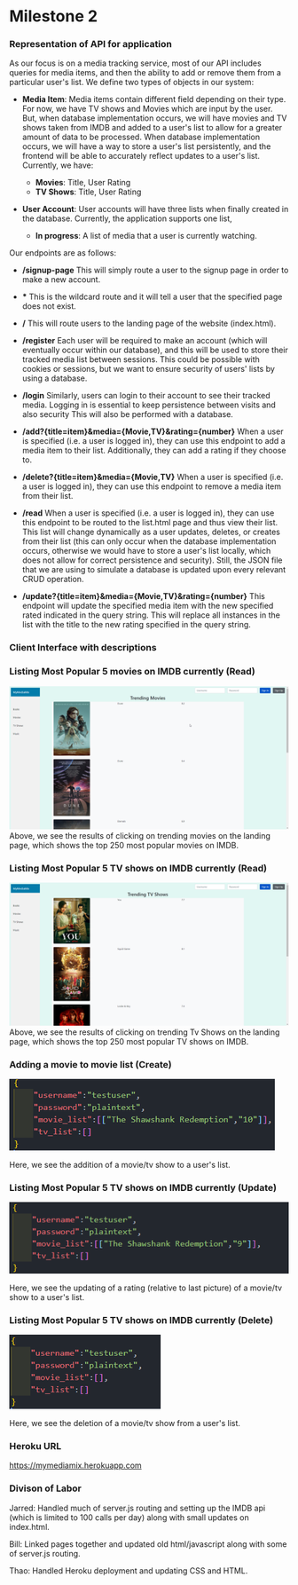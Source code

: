 

# Milestone 2


### Representation of API for application
As our focus is on a media tracking service, most of our API includes queries for media items, and then the ability to add or remove them from a particular user's list. We define two types of objects in our system:

- **Media Item**: Media items contain different field depending on their type. For now, we have TV shows and Movies which are input by the user. But, when database implementation occurs, we will have movies and TV shows taken from IMDB and added to a user's list to allow for a greater amount of data to be processed. When database implementation occurs, we will have a way to store a user's list persistently, and the frontend will be able to accurately reflect updates to a user's list. Currently, we have:
  - **Movies**: Title, User Rating
  - **TV Shows**: Title, User Rating

- **User Account**: User accounts will have three lists when finally created in the database. Currently, the application supports one list,
  - **In progress**: A list of media that a user is currently watching.


 Our endpoints are as follows:

-   **/signup-page** This will simply route a user to the signup page in order to make a new account.

-   **\***  This is the wildcard route and it will tell a user that the specified page does not exist.
-   **/** This will route users to the landing page of the website (index.html).

-   **/register** Each user will be required to make an account (which will eventually occur within our database), and this will be used to store their tracked media list between sessions. This could be possible with cookies or sessions, but we want to ensure security of users' lists by using a database.

-   **/login** Similarly, users can login to their account to see their tracked media. Logging in is essential to keep persistence between visits and also security This will also be performed with a database.

-  **/add?{title=item}&media={Movie,TV}&rating={number}** When a user is specified (i.e. a user is logged in), they can use this endpoint to add a media item to their list. Additionally, they can add a rating if they choose to.

-  **/delete?{title=item}&media={Movie,TV}** When a user is specified (i.e. a user is logged in), they can use this endpoint to remove a media item from their list.

-  **/read** When a user is specified (i.e. a user is logged in), they can use this endpoint to be routed to the list.html page and thus view their list. This list will change dynamically as a user updates, deletes, or creates from their list (this can only occur when the database implementation occurs, otherwise we would have to store a user's list locally, which does not allow for correct persistence and security). Still, the JSON file that we are using to simulate a database is updated upon every relevant CRUD operation.

-  **/update?{title=item}&media={Movie,TV}&rating={number}** This endpoint will update the specified media item with the new specified rated indicated in the query string. This will replace all instances in the list with the title to the new rating specified in the query string.



### Client Interface with descriptions

### Listing Most Popular 5 movies on IMDB currently (Read)
![Landing Page Read](../docs/html_figures/326-landing-page-read-movies.png "Read Operation on Landing Page")
Above, we see the results of clicking on trending movies on the landing page, which shows the top 250 most popular movies on IMDB.

### Listing Most Popular 5 TV shows on IMDB currently (Read)
![Landing Page Read](../docs/html_figures/326-landing-page-read-tv.png "Read Operation on Landing Page")
Above, we see the results of clicking on trending Tv Shows on the landing page, which shows the top 250 most popular TV shows on IMDB.

### Adding a movie to movie list (Create)
![Adding a movie to movie list](../docs/json_figures/326-iota-create.png "Create operation on Movie List")

Here, we see the addition of a movie/tv show to a user's list.

### Listing Most Popular 5 TV shows on IMDB currently (Update)
![Updating a rating on movie list](../docs/json_figures/326-iota-update.png "Update operation on Movie List")

Here, we see the updating of a rating (relative to last picture) of a movie/tv show to a user's list.

### Listing Most Popular 5 TV shows on IMDB currently (Delete)
![Deleting a movie from movie list](../docs/json_figures/326-iota-delete.png "Delete operation on Movie List")

Here, we see the deletion of a movie/tv show from a user's list.


### Heroku URL
https://mymediamix.herokuapp.com


### Divison of Labor
Jarred: Handled much of server.js routing and setting up the IMDB api (which is limited to 100 calls per day) along with small updates on index.html.

Bill: Linked pages together and updated old html/javascript along with some of server.js routing.

Thao: Handled Heroku deployment and updating CSS and HTML.
